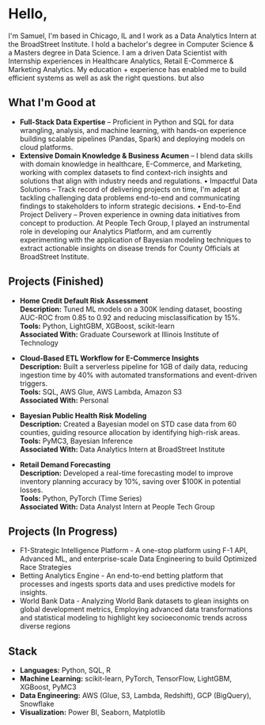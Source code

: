# Hello,
I'm Samuel, I'm based in Chicago, IL and I work as a Data Analytics Intern at the BroadStreet Institute. I hold a bachelor's degree in Computer Science & a Masters degree in Data Science. I am a driven Data Scientist with Internship experiences in Healthcare Analytics, Retail E-Commerce & Marketing Analytics. My education + experience has enabled me to build efficient systems as well as ask the right questions. but also

## What I'm Good at
- **Full-Stack Data Expertise** – Proficient in Python and SQL for data wrangling, analysis, and machine learning, with hands-on experience building scalable pipelines (Pandas, Spark) and deploying models on cloud platforms.
- **Extensive Domain Knowledge & Business Acumen** – I blend data skills with domain knowledge in healthcare, E-Commerce, and Marketing, working with complex datasets to find context-rich insights and solutions that align with industry needs and regulations.
	•	Impactful Data Solutions – Track record of delivering projects on time, I'm adept at tackling challenging data problems end-to-end and communicating findings to stakeholders to inform strategic decisions.
	•	End-to-End Project Delivery – Proven experience in owning data initiatives from concept to production. At People Tech Group, I played an instrumental role in developing our Analytics Platform, and am currently experimenting with the application of Bayesian modeling techniques to extract actionable insights on disease trends for County Officials at BroadStreet Institute.

## Projects (Finished)

- **Home Credit Default Risk Assessment**  
  **Description:** Tuned ML models on a 300K lending dataset, boosting AUC-ROC from 0.85 to 0.92 and reducing misclassification by 15%.  
  **Tools:** Python, LightGBM, XGBoost, scikit-learn  
  **Associated With:** Graduate Coursework at Illinois Institute of Technology 

- **Cloud-Based ETL Workflow for E-Commerce Insights**  
  **Description:** Built a serverless pipeline for 1GB of daily data, reducing ingestion time by 40% with automated transformations and event-driven triggers.  
  **Tools:** SQL, AWS Glue, AWS Lambda, Amazon S3  
  **Associated With:** Personal  

- **Bayesian Public Health Risk Modeling**  
  **Description:** Created a Bayesian model on STD case data from 60 counties, guiding resource allocation by identifying high-risk areas.  
  **Tools:** PyMC3, Bayesian Inference  
  **Associated With:** Data Analytics Intern at BroadStreet Institute

- **Retail Demand Forecasting**  
  **Description:** Developed a real-time forecasting model to improve inventory planning accuracy by 10%, saving over $100K in potential losses.  
  **Tools:** Python, PyTorch (Time Series)  
  **Associated With:** Data Analyst Intern at People Tech Group

## Projects (In Progress)
- F1-Strategic Intelligence Platform - A one-stop platform using F-1 API, Advanced ML, and enterprise-scale Data Engineering to build Optimized Race Strategies
- Betting Analytics Engine - An end-to-end betting platform that processes and ingests sports data and uses predictive models for insights.
- World Bank Data - Analyzing World Bank datasets to glean insights on global development metrics, Employing advanced data transformations and statistical modeling to highlight key socioeconomic trends across diverse regions

## Stack
- **Languages:** Python, SQL, R  
- **Machine Learning:** scikit-learn, PyTorch, TensorFlow, LightGBM, XGBoost, PyMC3  
- **Data Engineering:** AWS (Glue, S3, Lambda, Redshift), GCP (BigQuery), Snowflake  
- **Visualization:** Power BI, Seaborn, Matplotlib  
